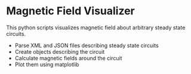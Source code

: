 # Magnetic Field Visualizer

This python scripts visualizes magnetic field about arbitrary steady state circuits.

- Parse XML and JSON files describing steady state circuits
- Create objects describing the circuit
- Calculate magnetic fields around the circuit
- Plot them using matplotlib
